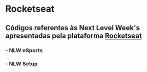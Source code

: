 # Rocketseat

## Códigos referentes às Next Level Week's apresentadas pela plataforma [Rocketseat](https://www.rocketseat.com.br/)

### - NLW eSports

### - NLW Setup

